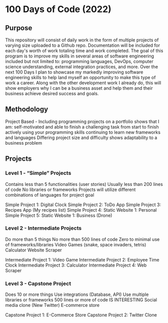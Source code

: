 # 100 Days of Code (2022)

## Purpose
This repository will consist of daily work in the form of multiple projects of varying size uploaded to a Github repo. Documentation will be included for each day's worth of work totaling time and work completed. The goal of this program is to improve my skills in several areas of software engineering included but not limited to: programming languages, DevOps, computer science understanding, external integration practices, and more. Over the next 100 Days I plan to showcase my markedly improving software engineering skills to help land myself an opportunity to make this type of work a career. Along with the other development work I already do, this will show employers why I can be a business asset and help them and their business achieve desired success and goals.

## Methodology
Project Based - Including programming projects on a portfolio shows that I am:
self-motivated and able to finish a challenging task from start to finish
actively using your programming skills
continuing to learn new frameworks and languages
Differing project size and difficulty shows adaptability to a business problem

## Projects
### Level 1 - “Simple” Projects
Contains less than 5 functionalities (user stories)
Usually less than 200 lines of code
No libraries or frameworks
Projects will utilize different combinations of languages for project goal

Simple Project 1: Digital Clock
Simple Project 2: ToDo App
Simple Project 3: Recipes App (My recipes list)
Simple Project 4: Static Website 1: Personal
Simple Project 5: Static Website 1: Business (Drone)

### Level 2 - Intermediate Projects
Do more than 5 things
No more than 500 lines of code
Zero to minimal use of frameworks/libraries
Video Games (snake, space invaders, tetris)
Calculator
Website Scraper

Intermediate Project 1: Video Game
Intermediate Project 2: Employee Time Clock
Intermediate Project 3: Calculator
Intermediate Project 4: Web Scraper

### Level 3 - Capstone Project
Does 10 or more things
Use integrations (Database, API)
Use multiple libraries or frameworks
500 lines or more of code
IS INTERESTING
Social media clone (New Twitter)
E-commerce store

Capstone Project 1: E-Commerce Store
Capstone Project 2: Twitter Clone
